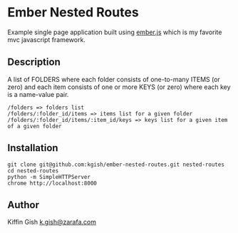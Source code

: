 # Ember Nested Routes

Example single page application built using [ember.js](http://www.emberjs.com) which is my favorite mvc javascript framework.

## Description

A list of FOLDERS where each folder consists of one-to-many ITEMS (or zero) and each item consists of one or more KEYS (or zero) where each key is a name-value pair.

    /folders => folders list
    /folders/:folder_id/items => items list for a given folder
    /folders/:folder_id/items/:item_id/keys => keys list for a given item of a given folder

## Installation

    git clone git@github.com:kgish/ember-nested-routes.git nested-routes
    cd nested-routes
    python -m SimpleHTTPServer
    chrome http://localhost:8000

## Author

Kiffin Gish <k.gish@zarafa.com>
